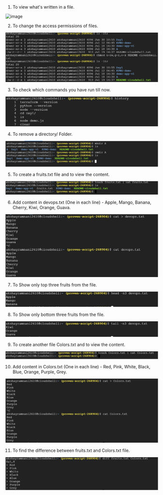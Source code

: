 1. To view what's written in a file.

![image](https://github.com/ramnaniakshay/90DaysOfDevOps/assets/60702445/e3b2ef25-471e-4aa3-9f86-56faf159901c)


2. To change the access permissions of files.

![Alt text](image-1.png)

3. To check which commands you have run till now.

![Alt text](image-2.png)

4. To remove a directory/ Folder.

![Alt text](image-3.png)

5. To create a fruits.txt file and to view the content.

![Alt text](image-4.png)

6. Add content in devops.txt (One in each line) - Apple, Mango, Banana, Cherry, Kiwi, Orange, Guava.

![Alt text](image-5.png)

7. To Show only top three fruits from the file.

![Alt text](image-6.png)

8. To Show only bottom three fruits from the file.

![Alt text](image-7.png)

9. To create another file Colors.txt and to view the content.

![Alt text](image-8.png)

10. Add content in Colors.txt (One in each line) - Red, Pink, White, Black, Blue, Orange, Purple, Grey.

![Alt text](image-9.png)

11. To find the difference between fruits.txt and Colors.txt file.

![Alt text](image-10.png)
